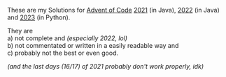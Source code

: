 These are my Solutions for [Advent of Code](https://adventofcode.com/) [2021](https://adventofcode.com/2021) (in Java), [2022](https://adventofcode.com/2022) (in Java) and [2023](https://adventofcode.com/2023) (in Python).

They are <br>
a) not complete and *(especially 2022, lol)* <br>
b) not commentated or written in a easily readable way and <br>
c) probably not the best or even good.

*(and the last days (16/17) of 2021 probably don't work properly, idk)*